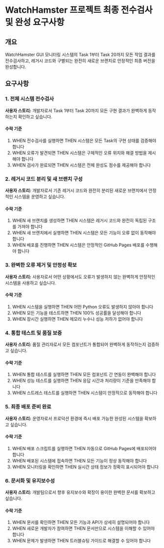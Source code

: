 # WatchHamster 프로젝트 최종 전수검사 및 완성 요구사항

## 개요

WatchHamster GUI 모니터링 시스템의 Task 1부터 Task 20까지 모든 작업 결과를 전수검사하고, 레거시 코드와 구별되는 완전히 새로운 브랜치로 안정적인 최종 버전을 완성합니다.

## 요구사항

### 1. 전체 시스템 전수검사

**사용자 스토리:** 개발자로서 Task 1부터 Task 20까지 모든 구현 결과가 완벽하게 동작하는지 확인하고 싶습니다.

#### 수락 기준
1. WHEN 전수검사를 실행하면 THEN 시스템은 모든 Task의 구현 상태를 검증해야 합니다
2. WHEN 오류가 발견되면 THEN 시스템은 구체적인 오류 위치와 해결 방법을 제시해야 합니다
3. WHEN 검사가 완료되면 THEN 시스템은 전체 완성도 점수를 제공해야 합니다

### 2. 레거시 코드 분리 및 새 브랜치 구성

**사용자 스토리:** 개발자로서 기존 레거시 코드와 완전히 분리된 새로운 브랜치에서 안정적인 시스템을 운영하고 싶습니다.

#### 수락 기준
1. WHEN 새 브랜치를 생성하면 THEN 시스템은 레거시 코드와 완전히 독립된 구조를 가져야 합니다
2. WHEN 새 브랜치에서 실행하면 THEN 시스템은 모든 기능이 오류 없이 동작해야 합니다
3. WHEN 배포를 진행하면 THEN 시스템은 안정적인 GitHub Pages 배포를 수행해야 합니다

### 3. 완벽한 오류 제거 및 안정성 확보

**사용자 스토리:** 사용자로서 어떤 상황에서도 오류가 발생하지 않는 완벽하게 안정적인 시스템을 사용하고 싶습니다.

#### 수락 기준
1. WHEN 시스템을 실행하면 THEN 어떤 Python 오류도 발생하지 않아야 합니다
2. WHEN 모든 기능을 테스트하면 THEN 100% 성공률을 달성해야 합니다
3. WHEN 장시간 실행하면 THEN 메모리 누수나 성능 저하가 없어야 합니다

### 4. 통합 테스트 및 품질 보증

**사용자 스토리:** 품질 관리자로서 모든 컴포넌트가 통합되어 완벽하게 동작하는지 검증하고 싶습니다.

#### 수락 기준
1. WHEN 통합 테스트를 실행하면 THEN 모든 컴포넌트 간 연동이 완벽해야 합니다
2. WHEN 성능 테스트를 실행하면 THEN 응답 시간과 처리량이 기준을 만족해야 합니다
3. WHEN 스트레스 테스트를 실행하면 THEN 시스템이 안정적으로 동작해야 합니다

### 5. 최종 배포 준비 완료

**사용자 스토리:** 운영자로서 프로덕션 환경에 즉시 배포 가능한 완성된 시스템을 확보하고 싶습니다.

#### 수락 기준
1. WHEN 배포 스크립트를 실행하면 THEN 자동으로 GitHub Pages에 배포되어야 합니다
2. WHEN 배포된 시스템에 접속하면 THEN 모든 기능이 정상 동작해야 합니다
3. WHEN 모니터링을 확인하면 THEN 실시간 상태 정보가 정확히 표시되어야 합니다

### 6. 문서화 및 유지보수성

**사용자 스토리:** 개발팀으로서 향후 유지보수와 확장이 용이한 완벽한 문서를 확보하고 싶습니다.

#### 수락 기준
1. WHEN 문서를 확인하면 THEN 모든 기능과 API가 상세히 설명되어야 합니다
2. WHEN 새로운 개발자가 참여하면 THEN 문서만으로 시스템을 이해할 수 있어야 합니다
3. WHEN 문제가 발생하면 THEN 트러블슈팅 가이드로 해결할 수 있어야 합니다